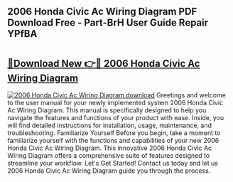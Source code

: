 ## 2006 Honda Civic Ac Wiring Diagram PDF Download Free - Part-BrH User Guide Repair YPfBA

# <h2><a href="http://dfirhw.blite.top/?on=2006+Honda+Civic+Ac+Wiring+Diagram">🔗Download New 👉🔴 2006 Honda Civic Ac Wiring Diagram</a></h2>

[![2006 Honda Civic Ac Wiring Diagram download](https://i.imgur.com/lujVjoI.png)](http://dfirhw.blite.top/?on=2006+Honda+Civic+Ac+Wiring+Diagram)
Greetings and welcome to the user manual for your newly implemented system 2006 Honda Civic Ac Wiring Diagram. This manual is specifically designed to help you navigate the features and functions of your product with ease. Inside, you will find detailed instructions for installation, usage, maintenance, and troubleshooting. Familiarize Yourself Before you begin, take a moment to familiarize yourself with the functions and capabilities of your new 2006 Honda Civic Ac Wiring Diagram. This innovative 2006 Honda Civic Ac Wiring Diagram offers a comprehensive suite of features designed to streamline your workflow. Let's Get Started! Contact us today and let us 2006 Honda Civic Ac Wiring Diagram guide you through the process.
